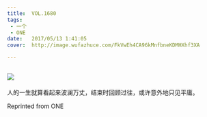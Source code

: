 ```yaml
---
title:	VOL.1680
tags:
 - 一个
 - ONE
date:	2017/05/13 1:41:05
cover:	http://image.wufazhuce.com/FkVwEh4CA96kMnfbneKDMHXhf3XA

---
```

![](http://image.wufazhuce.com/FkVwEh4CA96kMnfbneKDMHXhf3XA)
---

人的一生就算看起来波澜万丈，结束时回顾过往，或许意外地只见平庸。
 
Reprinted from ONE
